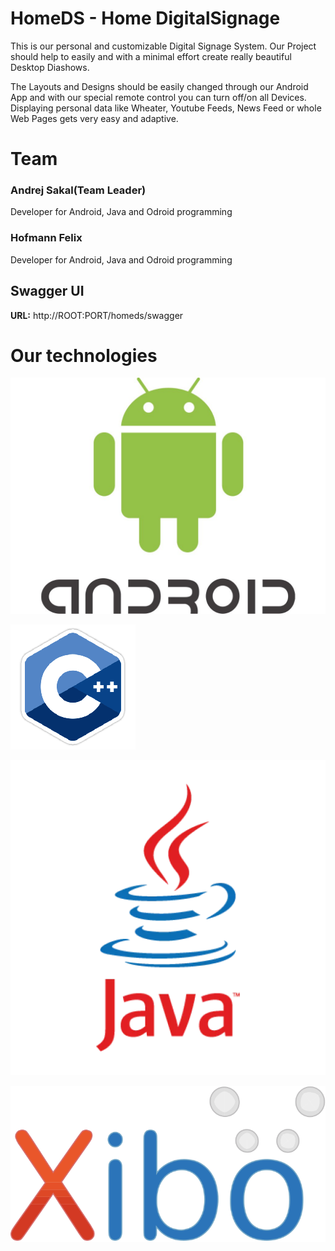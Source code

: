 # HomeDS - Home DigitalSignage

This is our personal and customizable Digital Signage System. Our Project should help to easily and with a minimal effort create really beautiful Desktop Diashows.

The Layouts and Designs should be easily changed through our Android App and with our special remote control you can turn off/on all Devices. Displaying personal data like Wheater, Youtube Feeds, News Feed or whole Web Pages gets very easy and adaptive.

# Team

### Andrej Sakal(Team Leader)
Developer for Android, Java and Odroid programming

### Hofmann Felix
Developer for Android, Java and Odroid programming

## Swagger UI
**URL:** http://ROOT:PORT/homeds/swagger


# Our technologies

![android](./Pictures/android.jpg)

![cpp](./Pictures/cpp.png)

![java](./Pictures/java.webp)

![xibo](./Pictures/xibo.svg)



